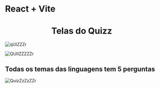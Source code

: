 # React + Vite

<h1 align="center">Telas do Quizz</h1>

![qUIZZZr](https://github.com/Pilatis/Quizz_React/assets/139661291/24bd1aa1-d560-4b9a-9bd1-fe0739ea6639)

![QUIIZZZZZr](https://github.com/Pilatis/Quizz_React/assets/139661291/e9b9436f-a87b-46c8-85bc-8b4bb488871e)

<h2>Todas os temas das linguagens tem 5 perguntas</h2>

![QuizZzZzZZr](https://github.com/Pilatis/Quizz_React/assets/139661291/20e083af-99f3-49db-843c-5b8599aa7f46)


